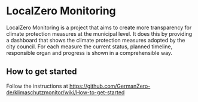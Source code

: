 # LocalZero Monitoring

LocalZero Monitoring is a project that aims to create more transparency for climate protection measures at the municipal level.
It does this by providing a dashboard that shows the climate protection measures adopted by the city council.
For each measure the current status, planned timeline, responsible organ and progress is shown in a comprehensible way.

## How to get started
Follow the instructions at <https://github.com/GermanZero-de/klimaschutzmonitor/wiki/How-to-get-started>